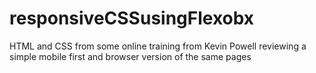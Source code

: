 # responsiveCSSusingFlexobx
HTML and CSS from some online training from Kevin Powell reviewing a simple mobile first and browser version of the same pages
